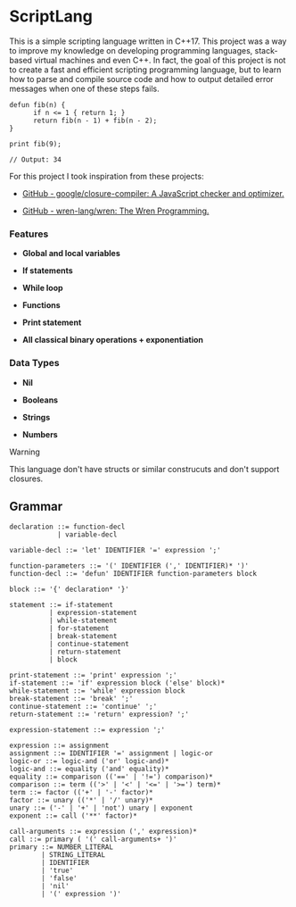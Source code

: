 # ScriptLang

This is a simple scripting language written in C++17. This project was a way to improve my knowledge on developing programming languages, stack-based virtual machines and even C++. In fact, the goal of this project is not to create a fast and efficient scripting programming language, but to learn how to parse and compile source code and how to output detailed error messages when one of these steps fails.

```
defun fib(n) {
      if n <= 1 { return 1; }
      return fib(n - 1) + fib(n - 2);
}

print fib(9);

// Output: 34

```


For this project I took inspiration from these projects:

- [GitHub - google/closure-compiler: A JavaScript checker and optimizer.](https://github.com/google/closure-compiler)

- [GitHub - wren-lang/wren: The Wren Programming.](https://github.com/wren-lang/wren)



### Features

- **Global and local variables**

- **If statements**

- **While loop**

- **Functions**

- **Print statement**

- **All classical binary operations + exponentiation**



### Data Types

- **Nil**

- **Booleans**

- **Strings**

- **Numbers**



> [!WARNING]
> 
> This language don't have structs or similar construcuts and don't support closures.

## Grammar

```
declaration ::= function-decl
            | variable-decl

variable-decl ::= 'let' IDENTIFIER '=' expression ';'

function-parameters ::= '(' IDENTIFIER (',' IDENTIFIER)* ')'
function-decl ::= 'defun' IDENTIFIER function-parameters block

block ::= '{' declaration* '}'

statement ::= if-statement
          | expression-statement
          | while-statement
          | for-statement
          | break-statement
          | continue-statement
          | return-statement
          | block

print-statement ::= 'print' expression ';'
if-statement ::= 'if' expression block ('else' block)*
while-statement ::= 'while' expression block
break-statement ::= 'break' ';'
continue-statement ::= 'continue' ';'
return-statement ::= 'return' expression? ';'

expression-statement ::= expression ';'

expression ::= assignment 
assignment ::= IDENTIFIER '=' assignment | logic-or
logic-or ::= logic-and ('or' logic-and)*
logic-and ::= equality ('and' equality)*
equality ::= comparison (('==' | '!=') comparison)*
comparison ::= term (('>' | '<' | '<=' | '>=') term)*
term ::= factor (('+' | '-' factor)*
factor ::= unary (('*' | '/' unary)*
unary ::= ('-' | '+' | 'not') unary | exponent
exponent ::= call ('**' factor)*

call-arguments ::= expression (',' expression)*
call ::= primary ( '(' call-arguments+ ')'
primary ::= NUMBER_LITERAL 
        | STRING_LITERAL 
        | IDENTIFIER
        | 'true'
        | 'false'
        | 'nil'
        | '(' expression ')'

```

# 




















